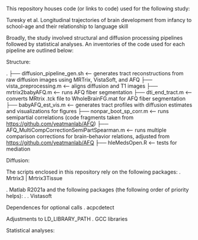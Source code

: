 This repository houses code (or links to code) used for the following study:

Turesky et al. Longitudinal trajectories of brain development from infancy to school-age and their relationship to language skill

Broadly, the study involved structural and diffusion processing pipelines followed by statistical analyses. An inventories of the code used for each pipeline are outlined below:

Structure:


.
├── diffusion_pipeline_gen.sh                     <-- generates tract reconstructions from raw diffusion images using MRTrix, VistaSoft, and AFQ
    ├── vista_preprocessing.m                     <-- aligns diffusion and T1 images
    ├── mrtrix2babyAFQ.m                          <-- runs AFQ fiber segmentation
        ├── dti_end_tract.m                       <-- converts MRtrix .tck file to WholeBrainFG.mat for AFQ fiber segmentation
├── babyAFQ_est_vis.m                          <-- generates tract profiles with diffusion estimates and visualizations for figures
├── nonpar_boot_sp_corr.m                         <-- runs semipartial correlations (code fragments taken from https://github.com/yeatmanlab/AFQ) 
├── AFQ_MultiCompCorrectionSemiPartSpearman.m     <-- runs multiple comparison corrections for brain-behavior relations, adjusted from https://github.com/yeatmanlab/AFQ
├── hleMedsOpen.R                                 <-- tests for mediation



Diffusion:


The scripts enclosed in this repository rely on the following packages:
. Mrtrix3 | Mrtrix3Tissue

. Matlab R2021a and the following packages (the following order of priority helps):
. . Vistasoft


Dependences for optional calls
. acpcdetect


Adjustments to LD_LIBRARY_PATH
. GCC libraries


Statistical analyses:







